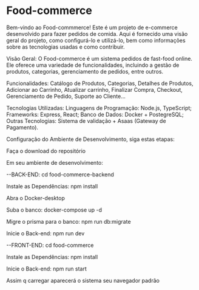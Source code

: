 # Food-commerce

Bem-vindo ao Food-commmerce! Este é um projeto de e-commerce desenvolvido para fazer pedidos de comida. Aqui é fornecido uma visão geral do projeto, como configurá-lo e utilizá-lo, bem como informações sobre as tecnologias usadas e como contribuir.

Visão Geral: O Food-commerce é um sistema pedidos de fast-food online. Ele oferece uma variedade de funcionalidades, incluindo a gestão de produtos, categorias, gerenciamento de pedidos, entre outros.

Funcionalidades: Catálogo de Produtos, Categorias, Detalhes de Produtos, Adicionar ao Carrinho, Atualizar carrinho, Finalizar Compra, Checkout, Gerenciamento de Pedido, Suporte ao Cliente...

Tecnologias Utilizadas: Linguagens de Programação: Node.js, TypeScript; Frameworks: Express, React; Banco de Dados: Docker + PostegreSQL; Outras Tecnologias: Sistema de validação + Asaas (Gateway de Pagamento).

Configuração do Ambiente de Desenvolvimento, siga estas etapas:

Faça o download do repositório

Em seu ambiente de desenvolvimento:

--BACK-END: cd food-commerce-backend

Instale as Dependências: npm install

Abra o Docker-desktop

Suba o banco: docker-compose up -d

Migre o prisma para o banco: npm run db:migrate

Inicie o Back-end: npm run dev

--FRONT-END: cd food-commerce

Instale as Dependências: npm install

Inicie o Back-end: npm run start

Assim q carregar aparecerá o sistema seu navegador padrão
